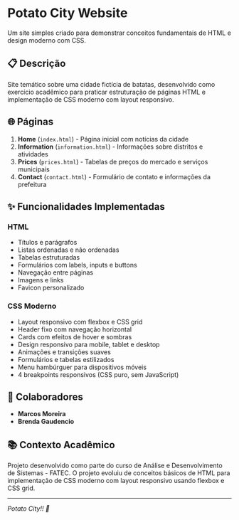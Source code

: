 # Potato City Website

Um site simples criado para demonstrar conceitos fundamentais de HTML e design moderno com CSS.

## 📋 Descrição

Site temático sobre uma cidade fictícia de batatas, desenvolvido como exercício acadêmico para praticar estruturação de páginas HTML e implementação de CSS moderno com layout responsivo.

## 🌐 Páginas

1. **Home** (`index.html`) - Página inicial com notícias da cidade
2. **Information** (`information.html`) - Informações sobre distritos e atividades
3. **Prices** (`prices.html`) - Tabelas de preços do mercado e serviços municipais
4. **Contact** (`contact.html`) - Formulário de contato e informações da prefeitura

## ✨ Funcionalidades Implementadas

### HTML
- Títulos e parágrafos
- Listas ordenadas e não ordenadas  
- Tabelas estruturadas
- Formulários com labels, inputs e buttons
- Navegação entre páginas
- Imagens e links
- Favicon personalizado

### CSS Moderno
- Layout responsivo com flexbox e CSS grid
- Header fixo com navegação horizontal
- Cards com efeitos de hover e sombras
- Design responsivo para mobile, tablet e desktop
- Animações e transições suaves
- Formulários e tabelas estilizados
- Menu hambúrguer para dispositivos móveis
- 4 breakpoints responsivos (CSS puro, sem JavaScript)

## 👥 Colaboradores

- **Marcos Moreira**
- **Brenda Gaudencio**

## 📚 Contexto Acadêmico

Projeto desenvolvido como parte do curso de Análise e Desenvolvimento de Sistemas - FATEC. O projeto evoluiu de conceitos básicos de HTML para implementação de CSS moderno com layout responsivo usando flexbox e CSS grid.

---

*Potato City!! 🥔*